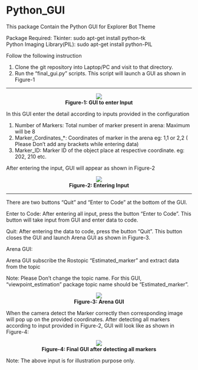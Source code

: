 # Python_GUI
This package Contain the Python GUI for Explorer Bot Theme

Package Required:
Tkinter: sudo apt-get install python-tk	<br>
Python Imaging Library(PIL): sudo apt-get install python-PIL

Follow the following instruction
1. Clone the git repository into Laptop/PC and visit to that directory.
2. Run the “final_gui.py” scripts. This script will launch a GUI as shown in Figure-1

***
<p align="center">
  <img src="https://github.com/simubhangu/Python_GUI/blob/master/Readme_images/a.png"> <br>
  <b> Figure-1: GUI to enter Input </b>
</p>

In this GUI enter the detail according to inputs provided in the configuration
1. Number of Markers: Total number of marker present in arena: Maximum will be 8 
2. Marker_Cordinates_*: Coordinates of marker in the arena eg: 1,1 or 2,2 ( Please Don’t add any brackets while entering data)
3. Marker_ID: Marker ID of the object place at respective coordinate. eg: 202, 210 etc.


After entering the input, GUI will appear as shown in Figure-2 

<p align="center">
  <img src="https://github.com/simubhangu/Python_GUI/blob/master/Readme_images/b.png"> <br>
  <b> Figure-2: Entering Input </b>
</p>

***
There are two buttons “Quit” and “Enter to Code” at the bottom of the GUI.

Enter to Code: After entering all input, press the button “Enter to Code”. This button will take input from GUI and enter data to code.

Quit: After entering the data to code, press the button “Quit”. This button closes the GUI and launch Arena GUI as shown in Figure-3.


Arena GUI:

Arena GUI subscribe the Rostopic “Estimated_marker” and extract data from the topic

Note: Please Don’t change the topic name. For this GUI, “viewpoint_estimation” package topic name should be “Estimated_marker”.

<p align="center">
  <img src="https://github.com/simubhangu/Python_GUI/blob/master/Readme_images/c.png"> <br>
  <b> Figure-3: Arena GUI </b>
</p>

When the camera detect the Marker correctly then corresponding image will pop up on the provided coordinates. After detecting all markers according to input provided in Figure-2, GUI will look like as shown in Figure-4:


<p align="center">
  <img src="https://github.com/simubhangu/Python_GUI/blob/master/Readme_images/d.png"> <br>
  <b> Figure-4: Final GUI after detecting all markers </b>
</p>


Note: The above input is for illustration purpose only.




